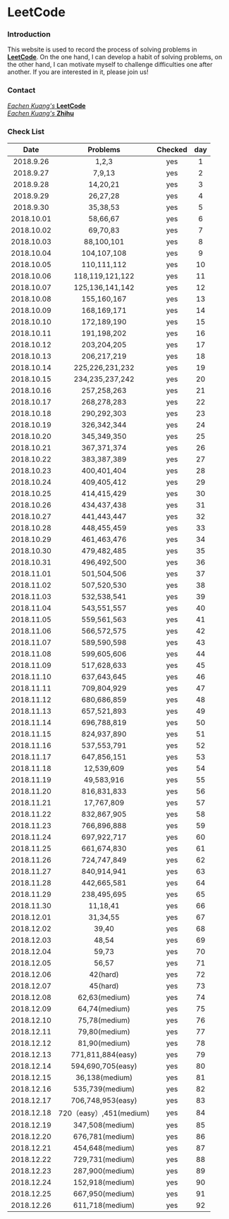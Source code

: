 # LeetCode

### Introduction
This website is used to record the process of solving problems in [**LeetCode**](https://leetcode.com/). 
On the one hand, I can develop a habit of solving problems, on the other hand, 
I can motivate myself to challenge difficulties one after another.
If you are interested in it, please join us!

### Contact
[*Eachen Kuang's* **LeetCode**](https://leetcode.com/eachenkuang/)  
[*Eachen Kuang's* **Zhihu**](https://www.zhihu.com/people/po-xiao-chen/)

### Check List
| Date | Problems | Checked | day |
| :------: | :------: | :------: | :------: |
| 2018.9.26 | 1,2,3 | yes | 1 |
| 2018.9.27 | 7,9,13 | yes | 2 |
| 2018.9.28 | 14,20,21 | yes | 3 |
| 2018.9.29 | 26,27,28 | yes | 4 |
| 2018.9.30 | 35,38,53 | yes | 5 |
| 2018.10.01 | 58,66,67 | yes | 6 |
| 2018.10.02 | 69,70,83 | yes | 7 |
| 2018.10.03 | 88,100,101 | yes | 8 |
| 2018.10.04 | 104,107,108 | yes | 9 |
| 2018.10.05 | 110,111,112 | yes | 10 |
| 2018.10.06 | 118,119,121,122 | yes | 11 |
| 2018.10.07 | 125,136,141,142 | yes | 12 |
| 2018.10.08 | 155,160,167 | yes | 13 |
| 2018.10.09 | 168,169,171 | yes | 14 |
| 2018.10.10 | 172,189,190 | yes | 15 |
| 2018.10.11 | 191,198,202 | yes | 16 |
| 2018.10.12 | 203,204,205 | yes | 17 |
| 2018.10.13 | 206,217,219 | yes | 18 |
| 2018.10.14 | 225,226,231,232 | yes | 19 |
| 2018.10.15 | 234,235,237,242 | yes | 20 |
| 2018.10.16 | 257,258,263 | yes | 21 |
| 2018.10.17 | 268,278,283 | yes | 22 |
| 2018.10.18 | 290,292,303 | yes | 23 |
| 2018.10.19 | 326,342,344 | yes | 24 |
| 2018.10.20 | 345,349,350 | yes | 25 |
| 2018.10.21 | 367,371,374 | yes | 26 |
| 2018.10.22 | 383,387,389 | yes | 27 |
| 2018.10.23 | 400,401,404 | yes | 28 |
| 2018.10.24 | 409,405,412 | yes | 29 |
| 2018.10.25 | 414,415,429 | yes | 30 |
| 2018.10.26 | 434,437,438 | yes | 31 |
| 2018.10.27 | 441,443,447 | yes | 32 |
| 2018.10.28 | 448,455,459 | yes | 33 |
| 2018.10.29 | 461,463,476 | yes | 34 |
| 2018.10.30 | 479,482,485 | yes | 35 |
| 2018.10.31 | 496,492,500 | yes | 36 |
| 2018.11.01 | 501,504,506 | yes | 37 |
| 2018.11.02 | 507,520,530 | yes | 38 |
| 2018.11.03 | 532,538,541 | yes | 39 |
| 2018.11.04 | 543,551,557 | yes | 40 |
| 2018.11.05 | 559,561,563 | yes | 41 |
| 2018.11.06 | 566,572,575 | yes | 42 |
| 2018.11.07 | 589,590,598 | yes | 43 |
| 2018.11.08 | 599,605,606 | yes | 44 |
| 2018.11.09 | 517,628,633 | yes | 45 |
| 2018.11.10 | 637,643,645 | yes | 46 |
| 2018.11.11 | 709,804,929 | yes | 47 |
| 2018.11.12 | 680,686,859 | yes | 48 |
| 2018.11.13 | 657,521,893 | yes | 49 |
| 2018.11.14 | 696,788,819 | yes | 50 |
| 2018.11.15 | 824,937,890 | yes | 51 |
| 2018.11.16 | 537,553,791 | yes | 52 |
| 2018.11.17 | 647,856,151 | yes | 53 |
| 2018.11.18 | 12,539,609 | yes | 54 |
| 2018.11.19 | 49,583,916 | yes | 55 |
| 2018.11.20 | 816,831,833 | yes | 56 |
| 2018.11.21 | 17,767,809 | yes | 57 |
| 2018.11.22 | 832,867,905 | yes | 58 |
| 2018.11.23 | 766,896,888 | yes | 59 |
| 2018.11.24 | 697,922,717 | yes | 60 |
| 2018.11.25 | 661,674,830 | yes | 61 |
| 2018.11.26 | 724,747,849 | yes | 62 |
| 2018.11.27 | 840,914,941 | yes | 63 |
| 2018.11.28 | 442,665,581 | yes | 64 |
| 2018.11.29 | 238,495,695 | yes | 65 |
| 2018.11.30 | 11,18,41 | yes | 66 |
| 2018.12.01 | 31,34,55 | yes | 67 |
| 2018.12.02 | 39,40 | yes | 68 |
| 2018.12.03 | 48,54 | yes | 69 |
| 2018.12.04 | 59,73 | yes | 70 |
| 2018.12.05 | 56,57 | yes | 71 |
| 2018.12.06 | 42(hard) | yes | 72 |
| 2018.12.07 | 45(hard) | yes | 73 |
| 2018.12.08 | 62,63(medium) | yes | 74 |
| 2018.12.09 | 64,74(medium) | yes | 75 |
| 2018.12.10 | 75,78(medium) | yes | 76 |
| 2018.12.11 | 79,80(medium) | yes | 77 |
| 2018.12.12 | 81,90(medium) | yes | 78 |
| 2018.12.13 | 771,811,884(easy) | yes | 79 |
| 2018.12.14 | 594,690,705(easy) | yes | 80 |
| 2018.12.15 | 36,138(medium) | yes | 81 |
| 2018.12.16 | 535,739(medium) | yes | 82 |
| 2018.12.17 | 706,748,953(easy) | yes | 83 |
| 2018.12.18 | 720（easy）,451(medium) | yes | 84 |
| 2018.12.19 | 347,508(medium) | yes | 85 |
| 2018.12.20 | 676,781(medium) | yes | 86 |
| 2018.12.21 | 454,648(medium) | yes | 87 |
| 2018.12.22 | 729,731(medium) | yes | 88 |
| 2018.12.23 | 287,900(medium) | yes | 89 |
| 2018.12.24 | 152,918(medium) | yes | 90 |
| 2018.12.25 | 667,950(medium) | yes | 91 |
| 2018.12.26 | 611,718(medium) | yes | 92 |